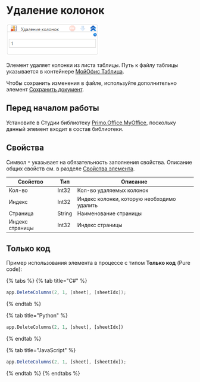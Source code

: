 # Удаление колонок

![](<../../../../.gitbook/assets/image (515).png>)

Элемент удаляет колонки из листа таблицы. Путь к файлу таблицы указывается в контейнере [МойОфис Таблица](https://docs.primo-rpa.ru/primo-rpa/g_elements/el_extra/els_myoffice/els_table/el_table_app).

Чтобы сохранить изменения в файле, используйте дополнительно элемент [Сохранить документ](https://docs.primo-rpa.ru/primo-rpa/g_elements/el_extra/els_myoffice/els_table/el_table_save).


## Перед началом работы

Установите в Студии библиотеку [Primo.Office.MyOffice](https://docs.primo-rpa.ru/primo-rpa/g_elements/el_extra/els_myoffice), поскольку данный элемент входит в состав библиотеки. 

## Свойства
Символ `*` указывает на обязательность заполнения свойства. Описание общих свойств см. в разделе [Свойства элемента](https://docs.primo-rpa.ru/primo-rpa/primo-studio/process/elements#svoistva-elementa).

| Свойство        | Тип    | Описание                                   |
| --------------- | ------ | ------------------------------------------ |
| Кол-во          | Int32  | Кол-во удаляемых колонок                   |
| Индекс          | Int32  | Индекс колонки, которую необходимо удалить |
| Страница        | String | Наименование страницы                      |
| Индекс страницы | Int32  | Индекс страницы                            |

## Только код

Пример использования элемента в процессе с типом **Только код** (Pure code):

{% tabs %}
{% tab title="C#" %}
```csharp
app.DeleteColumns(2, 1, [sheet], [sheetIdx]);
```
{% endtab %}

{% tab title="Python" %}
```python
app.DeleteColumns(2, 1, [sheet], [sheetIdx])
```
{% endtab %}

{% tab title="JavaScript" %}
```javascript
app.DeleteColumns(2, 1, [sheet], [sheetIdx]);
```
{% endtab %}
{% endtabs %}
